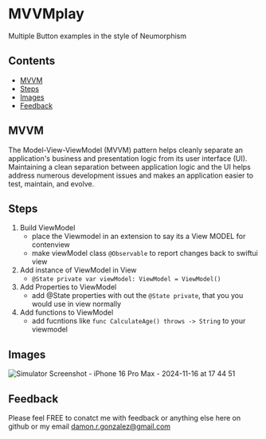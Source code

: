 # MVVMplay

Multiple Button examples in the style of Neumorphism

## Contents

- [MVVM](https://github.com/janzomon/MVVMplay#mvvm)
- [Steps](https://github.com/janzomon/MVVMplay#steps)
- [Images](https://github.com/janzomon/MVVMplay#images)
- [Feedback](https://github.com/janzomon/MVVMplay#feedback)


## MVVM
The Model-View-ViewModel (MVVM) pattern helps cleanly separate an application's business and presentation logic from its user interface (UI). 
Maintaining a clean separation between application logic and the UI helps address numerous development issues and makes an application easier to test, maintain, and evolve.


## Steps
1. Build ViewModel
   - place the Viewmodel in an extension to say its a View MODEL for contenview
   - make viewModel class `@Observable` to report changes back to swiftui view
2. Add instance of ViewModel in View
   - `@State private var viewModel: ViewModel = ViewModel()`
3. Add Properties to ViewModel
   - add @State properties with out the `@State private`, that you you would use in view normally
5. Add functions to ViewModel
   - add fucntions like `func CalculateAge() throws -> String` to your viewmodel

  
## Images
![Simulator Screenshot - iPhone 16 Pro Max - 2024-11-16 at 17 44 51](https://github.com/user-attachments/assets/57eb84e6-dc2d-4d82-91b3-4b1997455f81)


## Feedback
Please feel FREE to conatct me with feedback or anything else here on github or my email [damon.r.gonzalez@gmail.com](mailto:damon.r.gonzalez@gmail.com)
